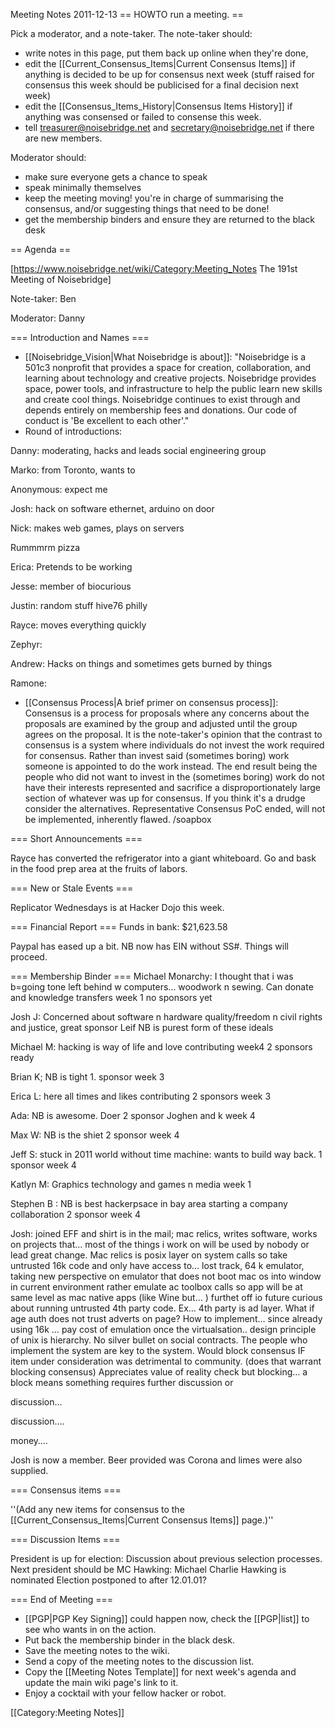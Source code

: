 Meeting Notes 2011-12-13 
 == HOWTO run a meeting. ==

Pick a moderator, and a note-taker. The note-taker should:

* write notes in this page, put them back up online when they're done,
* edit the [[Current_Consensus_Items|Current Consensus Items]] if anything is decided to be up for consensus next week (stuff raised for consensus this week should be publicised for a final decision next week)
* edit the [[Consensus_Items_History|Consensus Items History]] if anything was consensed or failed to consense this week.
* tell treasurer@noisebridge.net and secretary@noisebridge.net if there are new members.

Moderator should:
* make sure everyone gets a chance to speak
* speak minimally themselves
* keep the meeting moving! you're in charge of summarising the consensus, and/or suggesting things that need to be done!
* get the membership binders and ensure they are returned to the black desk

== Agenda ==

[https://www.noisebridge.net/wiki/Category:Meeting_Notes The 191st Meeting of Noisebridge]

Note-taker: Ben

Moderator: Danny
 

=== Introduction and Names ===
* [[Noisebridge_Vision|What Noisebridge is about]]: "Noisebridge is a 501c3 nonprofit that provides a space for creation, collaboration, and learning about technology and creative projects. Noisebridge provides space, power tools, and infrastructure to help the public learn new skills and create cool things. Noisebridge continues to exist through and depends entirely on membership fees and donations. Our code of conduct is 'Be excellent to each other'."
* Round of introductions:

Danny: moderating, hacks and leads social engineering group

Marko: from Toronto, wants to

Anonymous: expect me

Josh: hack on software ethernet, arduino on door

Nick: makes web games, plays on servers

Rummmrm pizza

Erica: Pretends to be working

Jesse: member of biocurious

Justin: random stuff hive76 philly

Rayce: moves everything quickly

Zephyr:

Andrew: Hacks on things and sometimes gets burned by things

Ramone:

* [[Consensus Process|A brief primer on consensus process]]: Consensus is a process for proposals where any concerns about the proposals are examined by the group and adjusted until the group agrees on the proposal. It is the note-taker's opinion that the contrast to consensus is a system where individuals do not invest the work required for consensus. Rather than invest said (sometimes boring) work someone is appointed to do the work instead. The end result being the people who did not want to invest in the (sometimes boring) work do not have their interests represented and sacrifice a disproportionately large section of whatever was up for consensus. If you think it's a drudge consider the alternatives. Representative Consensus PoC ended, will not be implemented, inherently flawed. /soapbox 

=== Short Announcements ===

Rayce has converted the refrigerator into a giant whiteboard. Go and bask in the food prep area at the fruits of labors.

=== New or Stale Events ===

Replicator Wednesdays is at Hacker Dojo this week.

=== Financial Report ===
Funds in bank: $21,623.58

Paypal has eased up a bit. NB now has EIN without SS#. Things will proceed.

=== Membership Binder ===
Michael Monarchy: I thought that i was b=going tone left behind w computers… woodwork n sewing. Can donate and knowledge transfers week 1 no sponsors yet

Josh J: Concerned about software n hardware quality/freedom n civil rights and justice, great sponsor Leif NB is purest form of these ideals

Michael M: hacking is way of life and love contributing week4 2 sponsors ready

Brian K; NB is tight 1. sponsor week 3

Erica L: here all times and likes contributing 2 sponsors week 3

Ada: NB is awesome. Doer 2 sponsor Joghen and k week 4

Max W: NB is the shiet 2 sponsor week 4

Jeff S: stuck in 2011 world without time machine: wants to build way back. 1 sponsor week 4

Katlyn M: Graphics  technology and games n media week 1

Stephen B : NB is best hackerpsace in bay area starting a company collaboration 2 sponsor week 4

Josh: joined EFF and shirt is in the mail; mac relics, writes software, works on projects that… most of the things i work on will be 
used by nobody or lead great change. Mac relics is posix layer on system calls so take untrusted 16k code and only have access to… lost track, 64 k emulator, taking new perspective on emulator that does not boot mac os into window in current environment rather emulate ac toolbox calls so app will be at same level as mac native apps (like Wine but… ) furthet off io future curious about running untrusted 4th party code. Ex… 4th party is ad layer. What if age auth does not trust adverts on page? How to implement… since already using 16k … pay cost of emulation once the virtualsation.. design principle of unix is hierarchy.
No silver bullet on social contracts. The people who implement the system are key to the system. Would block  consensus IF item under consideration was detrimental to community. (does that warrant blocking consensus)
Appreciates value of reality check but blocking…  a block means something requires further discussion or

discussion…

discussion….

money….

Josh is now a member. Beer provided was Corona and limes were also supplied.

=== Consensus items ===

''(Add any new items for consensus to the [[Current_Consensus_Items|Current Consensus Items]] page.)''

=== Discussion Items ===

President is up for election:
Discussion about previous selection processes.
Next president should be MC Hawking: Michael Charlie Hawking is nominated
Election postponed to after 12.01.01?

=== End of Meeting ===
* [[PGP|PGP Key Signing]] could happen now, check the [[PGP|list]] to see who wants in on the action.
* Put back the membership binder in the black desk.
* Save the meeting notes to the wiki.
* Send a copy of the meeting notes to the discussion list.
* Copy the [[Meeting Notes Template]] for next week's agenda and update the main wiki page's link to it.
* Enjoy a cocktail with your fellow hacker or robot.

[[Category:Meeting Notes]]